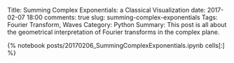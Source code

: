 ﻿Title: Summing Complex Exponentials: a Classical Visualization
date: 2017-02-07 18:00
comments: true
slug: summing-complex-exponentials
Tags: Fourier Transform, Waves
Category: Python
Summary: This post is all about the geometrical interpretation of Fourier transforms in the complex plane.

{% notebook posts/20170206_SummingComplexExponentials.ipynb cells[:] %}
